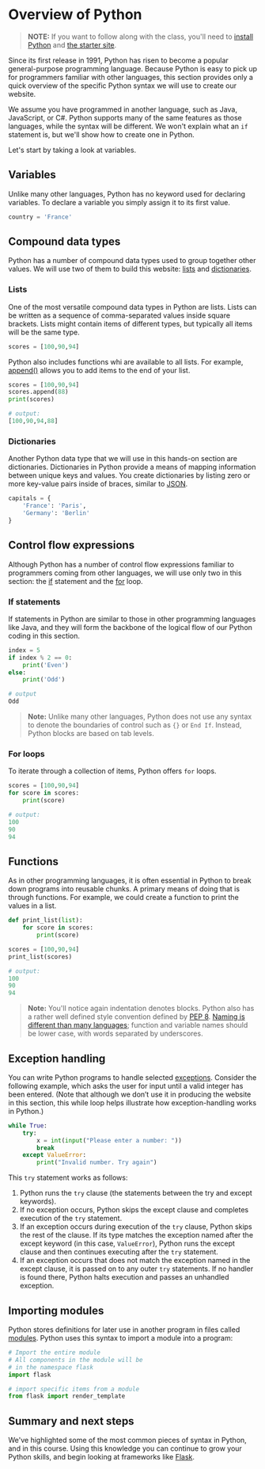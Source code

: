 # Overview of Python

> **NOTE:** If you want to follow along with the class, you'll need to [install Python](./install-python.md) and [the starter site](./install-starter.md).

Since its first release in 1991, Python has risen to become a popular general-purpose programming language. Because Python is easy to pick up for programmers familiar with other languages, this section provides only a quick overview of the specific Python syntax we will use to create our website.

We assume you have programmed in another language, such as Java, JavaScript, or C#. Python supports many of the same features as those languages, while the syntax will be different. We won't explain what an `if` statement is, but we'll show how to create one in Python.

Let's start by taking a look at variables.

## Variables

Unlike many other languages, Python has no keyword used for declaring variables. To declare a variable you simply assign it to its first value.

``` Python
country = 'France'
```

## Compound data types

Python has a number of compound data types used to group together other values. We will use two of them to build this website: [lists](https://docs.python.org/3.7/library/stdtypes.html#typesseq-list) and [dictionaries](https://docs.python.org/3.7/library/stdtypes.html#mapping-types-dict).

### Lists

One of the most versatile compound data types in Python are lists. Lists can be written as a sequence of comma-separated values inside square brackets. Lists might contain items of different types, but typically all items will be the same type.

``` python
scores = [100,90,94]
```

Python also includes functions whi are available to all lists. For example, [append()](https://docs.python.org/3.7/tutorial/datastructures.html) allows you to add items to the end of your list.

``` python
scores = [100,90,94]
scores.append(88)
print(scores)

# output:
[100,90,94,88]
```

### Dictionaries

Another Python data type that we will use in this hands-on section are dictionaries. Dictionaries in Python provide a means of mapping information between unique keys and values. You create dictionaries by listing zero or more key-value pairs inside of braces, similar to [JSON](https://en.wikipedia.org/wiki/JSON).

``` python
capitals = {
    'France': 'Paris',
    'Germany': 'Berlin'
}
```

## Control flow expressions

Although Python has a number of control flow expressions familiar to programmers coming from other languages, we will use only two in this section: the [if](https://docs.python.org/3/tutorial/controlflow.html#if-statements) statement and the [for](https://docs.python.org/3/tutorial/controlflow.html#for-statements) loop.

### If statements

If statements in Python are similar to those in other programming languages like Java, and they will form the backbone of the logical flow of our Python coding in this section.

``` python
index = 5
if index % 2 == 0:
    print('Even')
else:
    print('Odd')

# output
Odd
```

> **Note:** Unlike many other languages, Python does not use any syntax to denote the boundaries of control such as `{}` or `End If`. Instead, Python blocks are based on tab levels.

### For loops

To iterate through a collection of items, Python offers `for` loops.

``` python
scores = [100,90,94]
for score in scores:
    print(score)

# output:
100
90
94
```

## Functions

As in other programming languages, it is often essential in Python to break down programs into reusable chunks. A primary means of doing that is through functions. For example, we could create a function to print the values in a list.

``` python
def print_list(list):
    for score in scores:
        print(score)

scores = [100,90,94]
print_list(scores)

# output:
100
90
94
```

> **Note:** You'll notice again indentation denotes blocks. Python also has a rather well defined style convention defined by [PEP 8](https://www.python.org/dev/peps/pep-0008/). [Naming is different than many languages](https://www.python.org/dev/peps/pep-0008/#function-and-variable-names); function and variable names should be lower case, with words separated by underscores.

## Exception handling

You can write Python programs to handle selected [exceptions](https://docs.python.org/3/tutorial/errors.html). Consider the following example, which asks the user for input until a valid integer has been entered. (Note that although we don’t use it in producing the website in this section, this while loop helps illustrate how exception-handling works in Python.)

``` python
while True:
    try:
        x = int(input("Please enter a number: "))
        break
    except ValueError:
        print("Invalid number. Try again")
```

This `try` statement works as follows:

1. Python runs the `try` clause (the statements between the try and except keywords).
2. If no exception occurs, Python skips the except clause and completes execution of the `try` statement.
3. If an exception occurs during execution of the `try` clause, Python skips the rest of the clause. If its type matches the exception named after the except keyword (in this case, `ValueError`), Python runs the except clause and then continues executing after the `try` statement.
4. If an exception occurs that does not match the exception named in the except clause, it is passed on to any outer `try` statements. If no handler is found there, Python halts execution and passes an unhandled exception.

## Importing modules

Python stores definitions for later use in another program in files called [modules](https://docs.python.org/3/tutorial/modules.html). Python uses this syntax to import a module into a program:

``` python
# Import the entire module
# All components in the module will be
# in the namespace flask
import flask

# import specific items from a module
from flask import render_template
```

## Summary and next steps

We've highlighted some of the most common pieces of syntax in Python, and in this course. Using this knowledge you can continue to grow your Python skills, and begin looking at frameworks like [Flask](./intro-flask.md).
